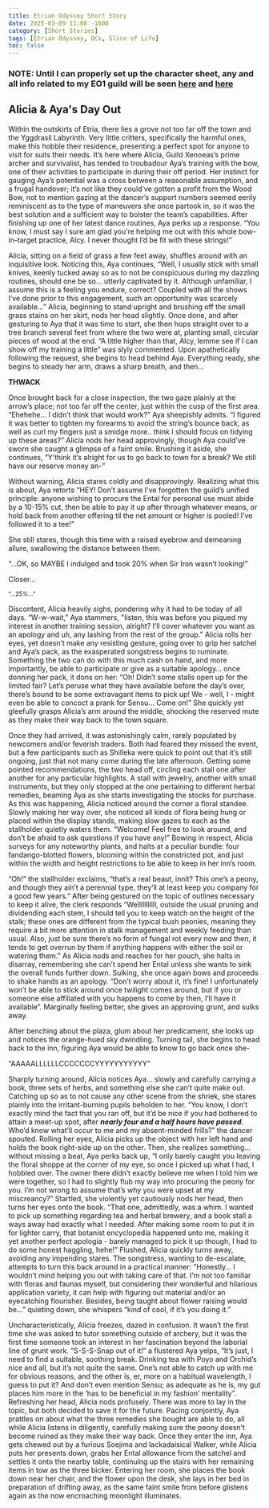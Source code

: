 ```yaml
---
title: Etrian Odyssey Short Story
date: 2025-03-09 11:08 -1600
category: [Short Stories]
tags: [Etrian Odyssey, OCs, Slice of Life]
toc: false
---
```


### NOTE: Until I can properly set up the character sheet, any and all info related to my EO1 guild will be seen [here](https://docs.google.com/document/d/1bjXKxNo5vOA4pxOSgpujhLVlAD9NwtWBKuevqEfeGFc/edit?usp=drive_link) and [here](https://docs.google.com/document/d/1ipAn9_p-v9w3_HAMCW8JgTZ6jt7oCDt6N42_HzeHlpI/edit?usp=drive_link)

## Alicia & Aya's Day Out

Within the outskirts of Etria, there lies a grove not too far off the town and the Yggdrasil Labyrinth. Very little critters, specifically the harmful ones, make this hobble their residence, presenting a perfect spot for anyone to visit for suits their needs. It’s here where Alicia, Guild Xenoeas’s prime archer and survivalist, has tended to troubadour Aya’s training with the bow, one of their activities to participate in during their off period. Her instinct for gauging Aya’s potential was a cross between a reasonable assumption, and a frugal handover; it’s not like they could’ve gotten a profit from the Wood Bow, not to mention gazing at the dancer’s support numbers seemed eerily reminiscent as to the type of maneuvers she once partook in, so it was the best solution and a sufficient way to bolster the team’s capabilities. After finishing up one of her latest dance routines, Aya perks up a response. “You know, I must say I sure am glad you’re helping me out with this whole bow-in-target practice, Alcy. I never thought I’d be fit with these strings!”

Alicia, sitting on a field of grass a few feet away, shuffles around with an inquisitive look. Noticing this, Aya continues, “Well, I usually stick with small knives, keenly tucked away so as to not be conspicuous during my dazzling routines, should one be so… utterly captivated by it. Although unfamiliar, I assume this is a feeling you endure, correct? Coupled with all the shows I’ve done prior to this engagement, such an opportunity was scarcely available…” Alicia, beginning to stand upright and brushing off the small grass stains on her skirt, nods her head slightly. Once done, and after gesturing to Aya that it was time to start, she then hops straight over to a tree branch several feet from where the two were at, planting small, circular pieces of wood at the end. “A little higher than that, Alcy, lemme see if I can show off my training a little” was slyly commented. Upon apathetically following the request, she begins to head behind Aya. Everything ready, she begins to steady her arm, draws a sharp breath, and then…

**THWACK**

Once brought back for a close inspection, the two gaze plainly at the arrow’s place; not too far off the center, just within the cusp of the first area. “Ehehehe… I didn’t think that would work?” Aya sheepishly admits. “I figured it was better to tighten my forearms to avoid the string’s bounce back, as well as curl my fingers just a smidge more.. think I should focus on tidying up these areas?” Alicia nods her head approvingly, though Aya could’ve sworn she caught a glimpse of a faint smile. Brushing it aside, she continues, “Y’think it’s alright for us to go back to town for a break? We still have our reserve money an-”

Without warning, Alicia stares coldly and disapprovingly. Realizing what this is about, Aya retorts “HEY! Don’t assume I’ve forgotten the guild’s unified principle: anyone wishing to procure the Ental for personal use must abide by a 10-15% cut, then be able to pay it up after through whatever means, or hold back from another offering til the net amount or higher is pooled! I’ve followed it to a tee!”

She still stares, though this time with a raised eyebrow and demeaning allure, swallowing the distance between them.

“...OK, so MAYBE I indulged and took 20% when Sir Iron wasn’t looking!”

Closer…

<sub>“...25%...”</sub>

Discontent, Alicia heavily sighs, pondering why it had to be today of all days. “W-w-wait," Aya stammers, "listen, this was before you piqued my interest in another training session, alright? I’ll cover whatever you want as an apology and uh, any lashing from the rest of the group.” Alicia rolls her eyes, yet doesn’t make any resisting gesture, going over to grip her satchel and Aya’s pack, as the exasperated songstress begins to ruminate. Something the two can do with this much cash on hand, and more importantly, be able to participate or give as a suitable apology… once donning her pack, it dons on her: “Oh! Didn’t some stalls open up for the limited fair? Let’s peruse what they have available before the day’s over, there’s bound to be some extravagant items to pick up! We - well, I - might even be able to concoct a prank for Sensu… Come on!” She quickly yet gleefully grasps Alicia’s arm around the middle, shocking the reserved mute as they make their way back to the town square.

Once they had arrived, it was astonishingly calm, rarely populated by newcomers and/or feverish traders. Both had feared they missed the event, but a few participants such as Shilleka were quick to point out that it’s still ongoing, just that not many come during the late afternoon. Getting some pointed recommendations, the two head off, circling each stall one after another for any particular highlights. A stall with jewelry, another with small instruments, but they only stopped at the one pertaining to different herbal remedies, beaming Aya as she starts investigating the stocks for purchase. As this was happening, Alicia noticed around the corner a floral standee. Slowly making her way over, she noticed all kinds of flora being hung or placed within the display stands, making slow gazes to each as the stallholder quietly waters them. “Welcome! Feel free to look around, and don’t be afraid to ask questions if you have any!” Bowing in respect, Alicia surveys for any noteworthy plants, and halts at a peculiar bundle: four fandango-blotted flowers, blooming within the constricted pot, and just within the width and height restrictions to be able to keep in her inn’s room. 

“Oh!” the stallholder exclaims, “that’s a real beaut, innit? This one’s a peony, and though they ain’t a perennial type, they’ll at least keep you company for a good few years.” After being gestured on the topic of outlines necessary to keep it alive, the clerk responds “Welllllllllll, outside the usual pruning and dividending each stem, I should tell you to keep watch on the height of the stalk; these ones are different from the typical bush peonies, meaning they require a bit more attention in stalk management and weekly feeding than usual. Also, just be sure there’s no form of fungal rot every now and then, it tends to get overrun by them if anything happens with either the soil or watering them.” As Alicia nods and reaches for her pouch, she halts in disarray, remembering she can’t spend her Ental unless she wants to sink the overall funds further down. Sulking, she once again bows and proceeds to shake hands as an apology. “Don’t worry about it, it’s fine! I unfortunately won’t be able to stick around once twilight comes around, but if you or someone else affiliated with you happens to come by then, I’ll have it available”. Marginally feeling better, she gives an approving grunt, and sulks away.

After benching about the plaza, glum about her predicament, she looks up and notices the orange-hued sky dwindling. Turning tail, she begins to head back to the inn, figuring Aya would be able to know to go back once she-

“AAAAALLLLLLCCCCCCCYYYYYYYYYYY”

Sharply turning around, Alicia notices Aya… slowly and carefully carrying a book, three sets of herbs, and something else she can’t quite make out. Catching up so as to not cause any other scene from the shriek, she stares plainly into the irritant-burning pupils beholden to her. “You know, I don’t exactly mind the fact that you ran off, but it’d be nice if you had bothered to attain a meet-up spot, after ***nearly four and a half hours have passed***. Who’d know what’ll occur to me and my absent-minded frills?” the dancer spouted. Rolling her eyes, Alicia picks up the object with her left hand and holds the book right-side up on the other. Then, she realizes something… without missing a beat, Aya perks back up, “I only barely caught you leaving the floral shoppe at the corner of my eye, so once I picked up what I had, I hobbled over. The owner there didn’t exactly believe me when I told him we were together, so I had to slightly flub my way into procuring the peony for you. I’m not wrong to assume that’s why you were upset at my miscreancy?” Startled, she violently yet cautiously nods her head, then turns her eyes onto the book. “That one, admittedly, was a whim. I wanted to pick up something regarding tea and herbal brewery, and a book stall a ways away had exactly what I needed. After making some room to put it in for lighter carry, that botanist encyclopedia happened unto me, making it yet another perfect apologia - barely managed to pick it up though, I had to do some honest haggling, hehe!” Flushed, Alicia quickly turns away, avoiding any impending stares. The songstress, wanting to de-escalate, attempts to turn this back around in a practical manner: “Honestly… I wouldn’t mind helping you out with taking care of that. I’m not too familiar with floras and faunas myself, but considering their wonderful and hilarious application variety, it can help with figuring out material and/or an eyecatching flourisher. Besides, being taught about flower raising would be…” quieting down, she whispers “kind of cool, if it’s you doing it.”

Uncharacteristically, Alicia freezes, dazed in confusion. It wasn’t the first time she was asked to tutor something outside of archery, but it was the first time someone took an interest in her fascination beyond the laborial line of grunt work. “S-S-S-Snap out of it!” a flustered Aya yelps, “It’s just, I need to find a suitable, soothing break. Drinking tea with Poyo and Orchid’s nice and all, but it’s not quite the same. One’s not able to catch up with me for obvious reasons, and the other is, er, more on a habitual wavelength, I guess to put it? And don’t even mention Sensu; as adequate as he is, my gut places him more in the ‘has to be beneficial in my fashion’ mentality”. Refreshing her head, Alicia nods profusely. There was more to lay in the topic, but both decided to save it for the future. Pacing conjointly, Aya prattles on about what the three remedies she bought are able to do, all while Alicia listens in diligently, carefully making sure the peony doesn’t become ruined as they make their way back. Once they enter the inn, Aya gets chewed out by a furious Soejima and lackadaisical Walker, while Alicia puts her presents down, grabs her Ental allowance from the satchel and settles it onto the nearby table, continuing up the stairs with her remaining items in tow as the three bicker. Entering her room, she places the book down near her chair, and the flower upon the desk, she lays in her bed in preparation of drifting away, as the same faint smile from before glistens again as the now encroaching moonlight illuminates.
